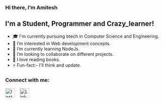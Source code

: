 ### Hi there, I’m Amitesh

## I'm a Student, Programmer and Crazy_learner!

-   🎓 I'm currently pursuing btech in Computer Science and Engineering.
-   👀 I’m interested in Web development concepts.
-   🌱 I’m currently learning NodeJs.
-   💞️ I’m looking to collaborate on different projects.
-   📖 I love reading books.
-   ⚡ Fun-fact:- I'll think and update.

### Connect with me:

[<img src="https://seeklogo.com/images/I/instagram-new-2016-logo-4773FE3F99-seeklogo.com.png" alt="Instagram" height = 30px>](https://www.instagram.com/itzs_amitesh/) &nbsp;&nbsp;
[<img src ="https://seeklogo.com/images/L/linked-in-linkedin-logo-92FF20BA9B-seeklogo.com.png" alt="LinkedIn" height = 30px>](https://www.linkedin.com/in/amitesh-rakshit-9007b5174/)

<br />
<!---
Amitesh100/Amitesh100 is a ✨ special ✨ repository because its `README.md` (this file) appears on your GitHub profile.
You can click the Preview link to take a look at your changes.
--->
